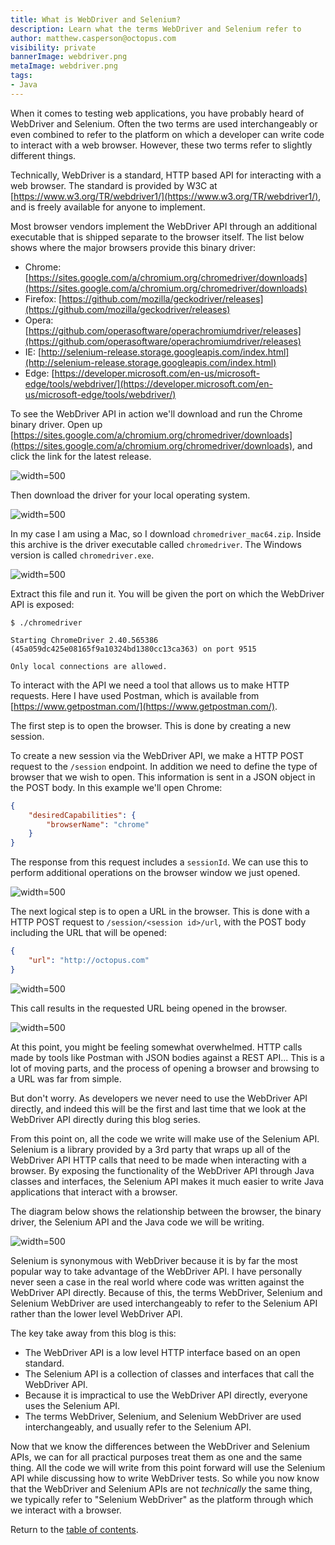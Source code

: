 ```yaml
---
title: What is WebDriver and Selenium?
description: Learn what the terms WebDriver and Selenium refer to
author: matthew.casperson@octopus.com
visibility: private
bannerImage: webdriver.png
metaImage: webdriver.png
tags:
- Java
---
```


When it comes to testing web applications, you have probably heard of WebDriver and Selenium. Often the two terms are used interchangeably or even combined to refer to the platform on which a developer can write code to interact with a web browser. However, these two terms refer to slightly different things.

Technically, WebDriver is a standard, HTTP based API for interacting with a web browser. The standard is provided by W3C at [https://www.w3.org/TR/webdriver1/](https://www.w3.org/TR/webdriver1/), and is freely available for anyone to implement.

Most browser vendors implement the WebDriver API through an additional executable that is shipped separate to the browser itself. The list below shows where the major browsers provide this binary driver:

-   Chrome: [https://sites.google.com/a/chromium.org/chromedriver/downloads](https://sites.google.com/a/chromium.org/chromedriver/downloads)
-   Firefox: [https://github.com/mozilla/geckodriver/releases](https://github.com/mozilla/geckodriver/releases)
-   Opera: [https://github.com/operasoftware/operachromiumdriver/releases](https://github.com/operasoftware/operachromiumdriver/releases)
-   IE: [http://selenium-release.storage.googleapis.com/index.html](http://selenium-release.storage.googleapis.com/index.html)
-   Edge: [https://developer.microsoft.com/en-us/microsoft-edge/tools/webdriver/](https://developer.microsoft.com/en-us/microsoft-edge/tools/webdriver/)

To see the WebDriver API in action we'll download and run the Chrome binary driver. Open up [https://sites.google.com/a/chromium.org/chromedriver/downloads](https://sites.google.com/a/chromium.org/chromedriver/downloads), and click the link for the latest release.

![](image1.png "width=500")

Then download the driver for your local operating system.

![](image2.png "width=500")

In my case I am using a Mac, so I download `chromedriver_mac64.zip`. Inside this archive is the driver executable called `chromedriver`. The Windows version is called `chromedriver.exe`.

![](image3.png "width=500")

Extract this file and run it. You will be given the port on which the WebDriver API is exposed:

```
$ ./chromedriver

Starting ChromeDriver 2.40.565386
(45a059dc425e08165f9a10324bd1380cc13ca363) on port 9515

Only local connections are allowed.
```

To interact with the API we need a tool that allows us to make HTTP requests. Here I have used Postman, which is available from [https://www.getpostman.com/](https://www.getpostman.com/).

The first step is to open the browser. This is done by creating a new session.

To create a new session via the WebDriver API, we make a HTTP POST request to the `/session` endpoint. In addition we need to define the type of browser that we wish to open. This information is sent in a JSON object in the POST body. In this example we'll open Chrome:

```json
{
	"desiredCapabilities": {
		"browserName": "chrome"
	}
}
```

The response from this request includes a `sessionId`. We can use this to perform additional operations on the browser window we just opened.

![](image4.png "width=500")

The next logical step is to open a URL in the browser. This is done with a HTTP POST request to `/session/<session id>/url`, with the POST body including the URL that will be opened:

```json
{
	"url": "http://octopus.com"
}
```

![](image5.png "width=500")

This call results in the requested URL being opened in the browser.

![](image6.png "width=500")

At this point, you might be feeling somewhat overwhelmed. HTTP calls made by tools like Postman with JSON bodies against a REST API... This is a lot of moving parts, and the process of opening a browser and browsing to a URL was far from simple.

But don't worry. As developers we never need to use the WebDriver API directly, and indeed this will be the first and last time that we look at the WebDriver API directly during this blog series.

From this point on, all the code we write will make use of the Selenium API. Selenium is a library provided by a 3rd party that wraps up all of the WebDriver API HTTP calls that need to be made when interacting with a browser. By exposing the functionality of the WebDriver API through Java classes and interfaces, the Selenium API makes it much easier to write Java applications that interact with a browser.

The diagram below shows the relationship between the browser, the binary driver, the Selenium API and the Java code we will be writing.

![](image7.png "width=500")

Selenium is synonymous with WebDriver because it is by far the most popular way to take advantage of the WebDriver API. I have personally never seen a case in the real world where code was written against the WebDriver API directly. Because of this, the terms WebDriver, Selenium and Selenium WebDriver are used interchangeably to refer to the Selenium API rather than the lower level WebDriver API.

The key take away from this blog is this:

-   The WebDriver API is a low level HTTP interface based on an open standard.
-   The Selenium API is a collection of classes and interfaces that call the WebDriver API.
-   Because it is impractical to use the WebDriver API directly, everyone uses the Selenium API.
-   The terms WebDriver, Selenium, and Selenium WebDriver are used interchangeably, and usually refer to the Selenium API.

Now that we know the differences between the WebDriver and Selenium APIs, we can for all practical purposes treat them as one and the same thing. All the code we will write from this point forward will use the Selenium API while discussing how to write WebDriver tests. So while you now know that the WebDriver and Selenium APIs are not *technically* the same thing, we typically refer to "Selenium WebDriver" as the platform through which we interact with a browser.

Return to the [table of contents](../0-toc/webdriver-toc.md).
